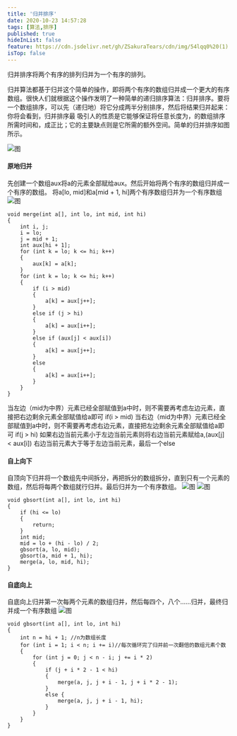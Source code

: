```yaml
---
title: '归并排序'
date: 2020-10-23 14:57:28
tags: [算法,排序]
published: true
hideInList: false
feature: https://cdn.jsdelivr.net/gh/ZSakuraTears/cdn/img/54lqq0%20(1).jpg
isTop: false
---
```

归并排序将两个有序的排列归并为一个有序的排列。
<!-- more -->
归并算法都基于归并这个简单的操作，即将两个有序的数组归并成一个更大的有序数组。很快人们就根据这个操作发明了一种简单的递归排序算法：归并排序。要将一个数组排序，可以先（递归地）将它分成两半分别排序，然后将结果归并起来：你将会看到，归并排序最
吸引人的性质是它能够保证将任意长度为，的数组排序所需时间和，成正比；它的主要缺点则是它所需的额外空间。简单的归并排序如图所示。

![图](https://cdn.jsdelivr.net/gh/ZSakuraTears/cdn/img/FoxitPhantom_6xnNTxUAow.png)

#### 原地归并

先创建一个数组aux将a的元素全部赋给aux。然后开始将两个有序的数组归并成一个有序的数组。
将a[lo, mid]和a[mid + 1, hi]两个有序数组归并为一个有序数组
![图](https://cdn.jsdelivr.net/gh/ZSakuraTears/cdn/img/FoxitPhantom_1FWin67kuQ.png)

```C/C++
void merge(int a[], int lo, int mid, int hi)
{
    int i, j;
    i = lo;
    j = mid + 1;
    int aux[hi + 1];
    for (int k = lo; k <= hi; k++)
    {
        aux[k] = a[k];
    }
    for (int k = lo; k <= hi; k++)
    {
        if (i > mid)
        {
            a[k] = aux[j++];
        }
        else if (j > hi)
        {
            a[k] = aux[i++];
        }
        else if (aux[j] < aux[i])
        {
            a[k] = aux[j++];
        }
        else
        {
            a[k] = aux[i++];
        }
    }
}
```
当左边（mid为中界）元素已经全部赋值到a中时，则不需要再考虑左边元素，直接把右边剩余元素全部赋值给a即可  if(i > mid)
当右边（mid为中界）元素已经全部赋值到a中时，则不需要再考虑右边元素，直接把左边剩余元素全部赋值给a即可  if(j > hi)
如果右边当前元素小于左边当前元素则将右边当前元素赋给a,(aux[j] < aux[i])
右边当前元素大于等于左边当前元素，最后一个else

#### 自上向下

自顶向下归并将一个数组先中间拆分，再把拆分的数组拆分，直到只有一个元素的数组，然后将每两个数组就行归并。最后归并为一个有序数组。
![图](https://cdn.jsdelivr.net/gh/ZSakuraTears/cdn/img/FoxitPhantom_pNM5lWqMZA.png)
![图](https://cdn.jsdelivr.net/gh/ZSakuraTears/cdn/img/FoxitPhantom_VlHXNLFh2k.png)

```C/C++
void gbsort(int a[], int lo, int hi)
{
    if (hi <= lo)
    {
        return;
    }
    int mid;
    mid = lo + (hi - lo) / 2;
    gbsort(a, lo, mid);
    gbsort(a, mid + 1, hi);
    merge(a, lo, mid, hi);
}
```
#### 自底向上

自底向上归并第一次每两个元素的数组归并，然后每四个，八个......归并，最终归并成一个有序数组
![图](https://cdn.jsdelivr.net/gh/ZSakuraTears/cdn/img/FoxitPhantom_3ixOLZEZqD.png)

```c/c++
void gbsort(int a[], int lo, int hi)
{
    int n = hi + 1; //n为数组长度
    for (int i = 1; i < n; i += i)//每次循环完了归并前一次翻倍的数组元素个数
    {
        for (int j = 0; j < n - i; j += i * 2)
        {
            if (j + i * 2 - 1 < hi)
            {
                merge(a, j, j + i - 1, j + i * 2 - 1);
            }
            else {
                merge(a, j, j + i - 1, hi);
            }
        }
    }
}
```